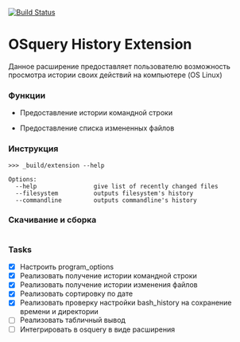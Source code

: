 [![Build Status](https://travis-ci.com/devborz/osquery_extension.svg?token=rrbTiACLSyD7Yjcuyygg&branch=master)](https://travis-ci.com/devborz/osquery_extension)

# OSquery History Extension

Данное расширение предоставляет пользователю возможность просмотра истории
своих действий на компьютере (OS Linux)

### Функции

* Предоставление истории командной строки
- Предоставление списка измененных файлов

### Инструкция
```
>>> _build/extension --help

Options:
  --help                give list of recently changed files
  --filesystem          outputs filesystem's history
  --commandline         outputs commandline's history
```
### Скачивание и сборка
```
```
### Tasks

- [x] Настроить program_options
- [x] Реализовать получение истории командной строки
- [x] Реализовать получение истории изменения файлов
- [x] Реализовать сортировку по дате
- [x] Реализовать проверку настройки bash_history на сохранение времени и директории
- [ ] Реализовать табличный вывод
- [ ] Интегрировать в osquery в виде расширения
